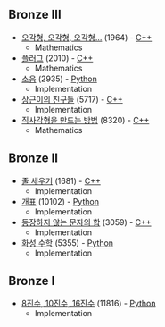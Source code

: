 ## Bronze III
* [오각형, 오각형, 오각형…](https://www.acmicpc.net/problem/1964) (1964) - [C++](https://github.com/nbsp1221/algorithm/blob/master/algorithm-challenges/baekjoon-online-judge/challenges/1000/1964.cpp)
  - Mathematics
* [플러그](https://www.acmicpc.net/problem/2010) (2010) - [C++](https://github.com/nbsp1221/algorithm/blob/master/algorithm-challenges/baekjoon-online-judge/challenges/2000/2010.cpp)
  - Mathematics
* [소음](https://www.acmicpc.net/problem/2935) (2935) - [Python](https://github.com/nbsp1221/algorithm/blob/master/algorithm-challenges/baekjoon-online-judge/challenges/2000/2935.py)
  - Implementation
* [상근이의 친구들](https://www.acmicpc.net/problem/5717) (5717) - [C++](https://github.com/nbsp1221/algorithm/blob/master/algorithm-challenges/baekjoon-online-judge/challenges/5000/5717.cpp)
  - Implementation
* [직사각형을 만드는 방법](https://www.acmicpc.net/problem/8320) (8320) - [C++](https://github.com/nbsp1221/algorithm/blob/master/algorithm-challenges/baekjoon-online-judge/challenges/8000/8320.cpp)
  - Mathematics
## Bronze II
* [줄 세우기](https://www.acmicpc.net/problem/1681) (1681) - [C++](https://github.com/nbsp1221/algorithm/blob/master/algorithm-challenges/baekjoon-online-judge/challenges/1000/1681.cpp)
  - Implementation
* [개표](https://www.acmicpc.net/problem/10102) (10102) - [Python](https://github.com/nbsp1221/algorithm/blob/master/algorithm-challenges/baekjoon-online-judge/challenges/10000/10102.py)
  - Implementation
* [등장하지 않는 문자의 합](https://www.acmicpc.net/problem/3059) (3059) - [C++](https://github.com/nbsp1221/algorithm/blob/master/algorithm-challenges/baekjoon-online-judge/challenges/3000/3059.cpp)
  - Implementation
* [화성 수학](https://www.acmicpc.net/problem/5355) (5355) - [Python](https://github.com/nbsp1221/algorithm/blob/master/algorithm-challenges/baekjoon-online-judge/challenges/5000/5355.py)
  - Implementation
## Bronze I
* [8진수, 10진수, 16진수](https://www.acmicpc.net/problem/11816) (11816) - [Python](https://github.com/nbsp1221/algorithm/blob/master/algorithm-challenges/baekjoon-online-judge/challenges/11000/11816.py)
  - Implementation